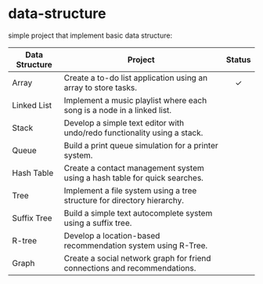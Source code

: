 # data-structure

simple project that implement basic data structure:

| Data Structure  |  Project | Status |
| ------------- | ------------- | :-------------: |
| Array   | Create a to-do list application using an array to store tasks.  | &check;|
| Linked List  | Implement a music playlist where each song is a node in a linked list.  |
| Stack   | Develop a simple text editor with undo/redo functionality using a stack.  |
| Queue   | Build a print queue simulation for a printer system.  |
| Hash Table   | Create a contact management system using a hash table for quick searches.  |
| Tree   | Implement a file system using a tree structure for directory hierarchy.  |
| Suffix Tree   | Build a simple text autocomplete system using a suffix tree. |
| R-tree   | Develop a location-based recommendation system using R-Tree.  |
| Graph   | Create a social network graph for friend connections and recommendations.   |